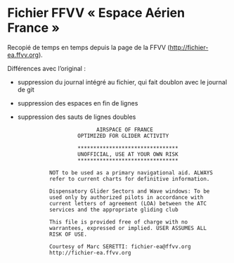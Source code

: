 Fichier FFVV « Espace Aérien France »
========

Recopié de temps en temps depuis la page de la FFVV
(http://fichier-ea.ffvv.org).

Différences avec l’original :
* suppression du journal intégré au fichier, qui fait doublon avec le journal de git
* suppression des espaces en fin de lignes
* suppression des sauts de lignes doubles

                               AIRSPACE OF FRANCE
                         OPTIMIZED FOR GLIDER ACTIVITY

                         ********************************
                         UNOFFICIAL, USE AT YOUR OWN RISK
                         ********************************

                NOT to be used as a primary navigational aid. ALWAYS
                refer to current charts for definitive information.

                Dispensatory Glider Sectors and Wave windows: To be
                used only by authorized pilots in accordance with
                current letters of agreement (LOA) between the ATC
                services and the appropriate gliding club

                This file is provided free of charge with no
                warrantees, expressed or implied. USER ASSUMES ALL
                RISK OF USE.

                Courtesy of Marc SERETTI: fichier-ea@ffvv.org
                http://fichier-ea.ffvv.org
